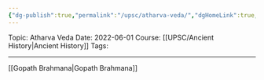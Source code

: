 ```yaml
---
{"dg-publish":true,"permalink":"/upsc/atharva-veda/","dgHomeLink":true,"dgPassFrontmatter":false}
---
```


Topic: Atharva Veda
Date: 2022-06-01
Course: [[UPSC/Ancient History|Ancient History]]
Tags: 

---


[[Gopath Brahmana|Gopath Brahmana]]

